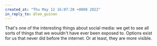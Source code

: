 ```yaml
---
created_at: "Thu May 12 16:07:20 +0000 2022"
in_reply_to: @leo_guinan
---
```


That's one of the interesting things about social media: we get to see all sorts of things that we wouldn't have ever been exposed to. Options exist for us that never did before the internet. Or at least, they are more visible.